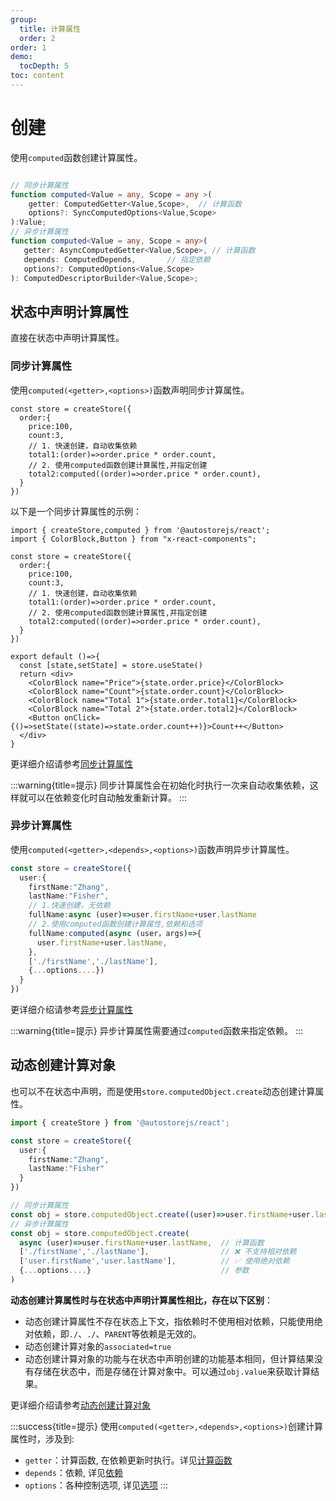 ```yaml
---
group:
  title: 计算属性
  order: 2
order: 1 
demo:
  tocDepth: 5
toc: content
---
```


# 创建

使用`computed`函数创建计算属性。

```ts | pure

// 同步计算属性
function computed<Value = any, Scope = any >(
    getter: ComputedGetter<Value,Scope>,  // 计算函数
    options?: SyncComputedOptions<Value,Scope>
):Value;
// 异步计算属性
function computed<Value = any, Scope = any>(
   getter: AsyncComputedGetter<Value,Scope>, // 计算函数
   depends: ComputedDepends,       // 指定依赖
   options?: ComputedOptions<Value,Scope>
): ComputedDescriptorBuilder<Value,Scope>;
```



## 状态中声明计算属性

直接在状态中声明计算属性。

### 同步计算属性

使用`computed(<getter>,<options>)`函数声明同步计算属性。

```tsx | pure  {5-8}
const store = createStore({
  order:{
    price:100,
    count:3,
    // 1. 快速创建，自动收集依赖
    total1:(order)=>order.price * order.count,
    // 2. 使用computed函数创建计算属性,并指定创建
    total2:computed((order)=>order.price * order.count),
  }
})
```

以下是一个同步计算属性的示例：

```tsx 
import { createStore,computed } from '@autostorejs/react';
import { ColorBlock,Button } from "x-react-components";

const store = createStore({
  order:{
    price:100,
    count:3,
    // 1. 快速创建，自动收集依赖
    total1:(order)=>order.price * order.count,
    // 2. 使用computed函数创建计算属性,并指定创建
    total2:computed((order)=>order.price * order.count),
  }
})

export default ()=>{
  const [state,setState] = store.useState()
  return <div> 
    <ColorBlock name="Price">{state.order.price}</ColorBlock>
    <ColorBlock name="Count">{state.order.count}</ColorBlock>
    <ColorBlock name="Total 1">{state.order.total1}</ColorBlock>
    <ColorBlock name="Total 2">{state.order.total2}</ColorBlock>
    <Button onClick={()=>setState((state)=>state.order.count++)}>Count++</Button>
  </div>
}

```

更详细介绍请参考[同步计算属性](./computed-sync.md)

:::warning{title=提示}
同步计算属性会在初始化时执行一次来自动收集依赖，这样就可以在依赖变化时自动触发重新计算。
:::

### 异步计算属性

使用`computed(<getter>,<depends>,<options>)`函数声明异步计算属性。

```ts | pure {5-12}
const store = createStore({
  user:{
    firstName:"Zhang",
    lastName:"Fisher",
    // 1.快速创建，无依赖
    fullName:async (user)=>user.firstName+user.lastName
    // 2.使用computed函数创建计算属性,依赖和选项
    fullName:computed(async (user，args)=>{
      user.firstName+user.lastName,
    },
    ['./firstName','./lastName'],
    {...options....})
  }
})


```

更详细介绍请参考[异步计算属性](./computed-async.md)


:::warning{title=提示}
异步计算属性需要通过`computed`函数来指定依赖。
:::


## 动态创建计算对象

也可以不在状态中声明，而是使用`store.computedObject.create`动态创建计算属性。

```ts | pure {11-16}
import { createStore } from '@autostorejs/react';

const store = createStore({
  user:{
    firstName:"Zhang",
    lastName:"Fisher"
  }
})

// 同步计算属性
const obj = store.computedObject.create((user)=>user.firstName+user.lastName)
// 异步计算属性
const obj = store.computedObject.create(
  async (user)=>user.firstName+user.lastName,  // 计算函数
  ['./firstName','./lastName'],                // ❌ 不支持相对依赖
  ['user.firstName','user.lastName'],          // ✅ 使用绝对依赖
  {...options....}                             // 参数
)

```

**动态创建计算属性时与在状态中声明计算属性相比，存在以下区别**：

- 动态创建计算属性不存在状态上下文，指依赖时不使用相对依赖，只能使用绝对依赖，即`./`、`./`、`PARENT`等依赖是无效的。
- 动态创建计算对象的`associated=true`
- 动态创建计算对象的功能与在状态中声明创建的功能基本相同，但计算结果没有存储在状态中，而是存储在计算对象中。可以通过`obj.value`来获取计算结果。

更详细介绍请参考[动态创建计算对象](./computed-object.md)



:::success{title=提示}
使用`computed(<getter>,<depends>,<options>)`创建计算属性时，涉及到:
- `getter`：计算函数, 在依赖更新时执行。详见[计算函数](./computed-getter.md)
- `depends`：依赖, 详见[依赖](./computed-deps.md)
- `options`：各种控制选项, 详见[选项](./computed-options.md)
:::
